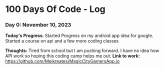 # 100 Days Of Code - Log

### Day 0: November 10, 2023 


**Today's Progress**: Started Progress on my android app idea for google. Started a course on api and a few more coding classes

**Thoughts:** Tired from school but I am pushing forward. I have no idea how API work so hoping this coding camp helps me out.
        **Link to work:** https://github.com/Meikreates/MagicCityGamersApp.io

